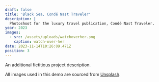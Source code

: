 ```yaml
---
draft: false
title: 'Black Sea, Condé Nast Traveler'
description: |
  Photoshoot for the luxury travel publication, Condé Nast Traveler.
year: 2023
images:
  - src: /assets/uploads/watchoverher.png
    caption: watch-over-her
date: 2023-11-14T10:26:09.471Z
position: 3
---
```


An additional fictitious project description.

All images used in this demo are sourced from [Unsplash](https://unsplash.com/).
